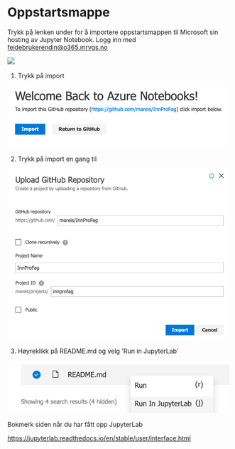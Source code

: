 # Oppstartsmappe

Trykk på lenken under for å importere oppstartsmappen til Microsoft sin hosting av Jupyter Notebook. Logg inn med feidebrukerendin@o365.mrvgs.no 

<a href="https://notebooks.azure.com/import/gh/mareis/InnProFag"><img src="https://notebooks.azure.com/launch.png" /></a>


 1. Trykk på import
 
<img src="import.png" width='500px'/>


 2. Trykk på import en gang til

 <img src="import2.png" width='500px'/>


 3. Høyreklikk på README.md og velg 'Run in JupyterLab'

 <img src="lab.png" width='500px'/>
 
 Bokmerk siden når du har fått opp JupyterLab
 
 

 https://jupyterlab.readthedocs.io/en/stable/user/interface.html